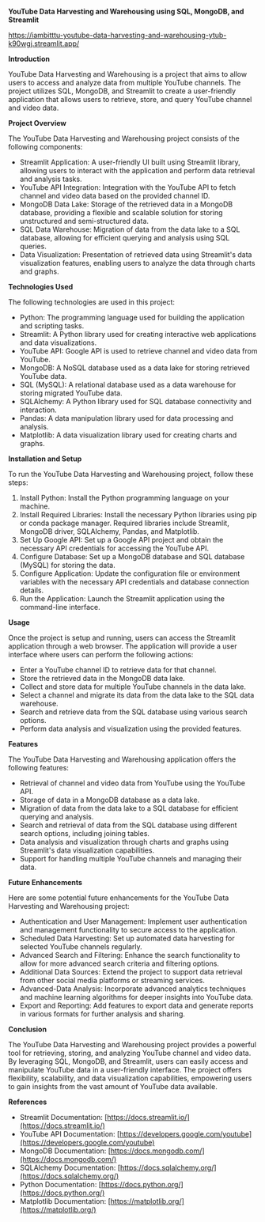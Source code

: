 **YouTube Data Harvesting and Warehousing using SQL, MongoDB, and Streamlit**

https://iambitttu-youtube-data-harvesting-and-warehousing-ytub-k90wgj.streamlit.app/

**Introduction**

YouTube Data Harvesting and Warehousing is a project that aims to allow users to access and analyze data from multiple YouTube channels. The project utilizes SQL, MongoDB, and Streamlit to create a user-friendly application that allows users to retrieve, store, and query YouTube channel and video data.

**Project Overview**

The YouTube Data Harvesting and Warehousing project consists of the following components:
- Streamlit Application: A user-friendly UI built using Streamlit library, allowing users to interact with the application and perform data retrieval and analysis tasks.
- YouTube API Integration: Integration with the YouTube API to fetch channel and video data based on the provided channel ID.
- MongoDB Data Lake: Storage of the retrieved data in a MongoDB database, providing a flexible and scalable solution for storing unstructured and semi-structured data.
- SQL Data Warehouse: Migration of data from the data lake to a SQL database, allowing for efficient querying and analysis using SQL queries.
- Data Visualization: Presentation of retrieved data using Streamlit's data visualization features, enabling users to analyze the data through charts and graphs.

**Technologies Used**

The following technologies are used in this project:
- Python: The programming language used for building the application and scripting tasks.
- Streamlit: A Python library used for creating interactive web applications and data visualizations.
- YouTube API: Google API is used to retrieve channel and video data from YouTube.
- MongoDB: A NoSQL database used as a data lake for storing retrieved YouTube data.
- SQL (MySQL): A relational database used as a data warehouse for storing migrated YouTube data.
- SQLAlchemy: A Python library used for SQL database connectivity and interaction.
- Pandas: A data manipulation library used for data processing and analysis.
- Matplotlib: A data visualization library used for creating charts and graphs.

**Installation and Setup**

To run the YouTube Data Harvesting and Warehousing project, follow these steps:
1. Install Python: Install the Python programming language on your machine.
2. Install Required Libraries: Install the necessary Python libraries using pip or conda package manager. Required libraries include Streamlit, MongoDB driver, SQLAlchemy, Pandas, and Matplotlib.
3. Set Up Google API: Set up a Google API project and obtain the necessary API credentials for accessing the YouTube API.
4. Configure Database: Set up a MongoDB database and SQL database (MySQL) for storing the data.
5. Configure Application: Update the configuration file or environment variables with the necessary API credentials and database connection details.
6. Run the Application: Launch the Streamlit application using the command-line interface.

**Usage**

Once the project is setup and running, users can access the Streamlit application through a web browser. The application will provide a user interface where users can perform the following actions:
- Enter a YouTube channel ID to retrieve data for that channel.
- Store the retrieved data in the MongoDB data lake.
- Collect and store data for multiple YouTube channels in the data lake.
- Select a channel and migrate its data from the data lake to the SQL data warehouse.
- Search and retrieve data from the SQL database using various search options.
- Perform data analysis and visualization using the provided features.

**Features**

The YouTube Data Harvesting and Warehousing application offers the following features:
- Retrieval of channel and video data from YouTube using the YouTube API.
- Storage of data in a MongoDB database as a data lake.
- Migration of data from the data lake to a SQL database for efficient querying and analysis.
- Search and retrieval of data from the SQL database using different search options, including joining tables.
- Data analysis and visualization through charts and graphs using Streamlit's data visualization capabilities.
- Support for handling multiple YouTube channels and managing their data.

**Future Enhancements**

Here are some potential future enhancements for the YouTube Data Harvesting and Warehousing project:
- Authentication and User Management: Implement user authentication and management functionality to secure access to the application.
- Scheduled Data Harvesting: Set up automated data harvesting for selected YouTube channels regularly.
- Advanced Search and Filtering: Enhance the search functionality to allow for more advanced search criteria and filtering options.
- Additional Data Sources: Extend the project to support data retrieval from other social media platforms or streaming services.
- Advanced-Data Analysis: Incorporate advanced analytics techniques and machine learning algorithms for deeper insights into YouTube data.
- Export and Reporting: Add features to export data and generate reports in various formats for further analysis and sharing.

**Conclusion**

The YouTube Data Harvesting and Warehousing project provides a powerful tool for retrieving, storing, and analyzing YouTube channel and video data. By leveraging SQL, MongoDB, and Streamlit, users can easily access and manipulate YouTube data in a user-friendly interface. The project offers flexibility, scalability, and data visualization capabilities, empowering users to gain insights from the vast amount of YouTube data available.

**References**

- Streamlit Documentation: [https://docs.streamlit.io/](https://docs.streamlit.io/)
- YouTube API Documentation: [https://developers.google.com/youtube](https://developers.google.com/youtube)
- MongoDB Documentation: [https://docs.mongodb.com/](https://docs.mongodb.com/)
- SQLAlchemy Documentation: [https://docs.sqlalchemy.org/](https://docs.sqlalchemy.org/)
- Python Documentation: [https://docs.python.org/](https://docs.python.org/)
- Matplotlib Documentation: [https://matplotlib.org/](https://matplotlib.org/)
